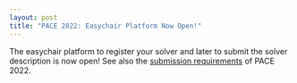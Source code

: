 ```yaml
---
layout: post
title: "PACE 2022: Easychair Platform Now Open!"
---
```

The easychair platform to register your solver and later to submit the solver description is now open!
See also the [submission requirements](/2022/submissions) of PACE 2022.
